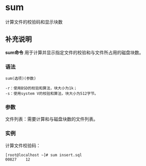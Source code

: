 sum
===

计算文件的校验码和显示块数

## 补充说明

**sum命令** 用于计算并显示指定文件的校验和与文件所占用的磁盘块数。

### 语法  

```
sum(选项)(参数)
```

  

```
-r：使用BSD的校验和算法，块大小为1k；
-s：使用system V的校验和算法，块大小为512字节。
```

### 参数  

文件列表：需要计算和与磁盘块数的文件列表。

### 实例  

计算文件校验码：

```
[root@localhost ~]# sum insert.sql
00827    12
```


